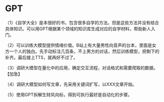 # GPT

（1）《自学大全》是本很好的书，包含很多自学的方法。但是这些方法并没有结合具体知识。可以用GPT根据某个领域的知识库生成对应的自学材料，帮助新人入门。

（2）可以训练大模型提供情绪价值。B站上有大量男性向音声的台本，里面是女方一个人的独白。先手动标注几百条，不上男方的对话，然后训练模型，把剩下的补齐。最后接上TTS，就再好不过了。

（3）调研大模型在量化中的应用，确定交互流程，对话格式和需要爬取的数据。【加急】

（4）调研大模型如何写文章，先采用关键词扩写，以XXX文章开始。

（5）使用GPT拆解生财风向标，得到可执行最好是自动化的步骤。
